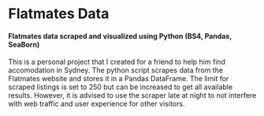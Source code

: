 # Flatmates Data
#### Flatmates data scraped and visualized using Python (BS4, Pandas, SeaBorn)

This is a personal project that I created for a friend to help him find accomodation in Sydney. The python script scrapes data from the Flatmates website and stores it in a Pandas DataFrame. The limit for scraped listings is set to 250 but can be increased to get all available results. However, it is advised to use the scraper late at night to not interfere with web traffic and user experience for other visitors.
